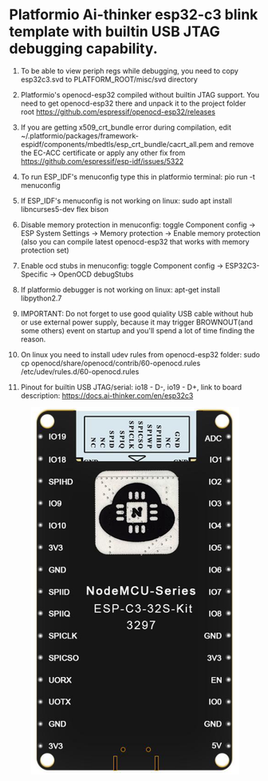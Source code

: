 # Platformio Ai-thinker esp32-c3 blink template with builtin USB JTAG debugging capability.

1. To be able to view periph regs while debugging, you need to copy esp32c3.svd to PLATFORM_ROOT/misc/svd directory

2. Platformio's openocd-esp32 compiled without builtin JTAG support. You need  to get openocd-esp32 there and unpack it to the project folder root  https://github.com/espressif/openocd-esp32/releases

3. If you are getting x509_crt_bundle error during compilation, edit ~/.platformio/packages/framework-espidf/components/mbedtls/esp_crt_bundle/cacrt_all.pem and remove the EC-ACC certificate or apply any other fix from
 https://github.com/espressif/esp-idf/issues/5322

4. To run ESP_IDF's menuconfig type this in platformio terminal: pio run -t menuconfig

5. If ESP_IDF's menuconfig is not working on linux: sudo apt install libncurses5-dev flex bison

6. Disable memory protection in menuconfig: toggle Component config → ESP System Settings → Memory protection → Enable memory protection (also you can compile latest openocd-esp32 that works with memory protection set)

7. Enable ocd stubs in menuconfig: toggle Component config → ESP32C3-Specific → OpenOCD debugStubs

8. If platformio debugger is not working on linux: apt-get install libpython2.7

9. IMPORTANT: Do not forget to use good quiality USB cable without hub or use external power supply, because it may trigger BROWNOUT(and some others) event on startup and you'll spend a lot of time finding the reason.

10. On linux you need to install udev rules from openocd-esp32 folder: sudo cp openocd/share/openocd/contrib/60-openocd.rules /etc/udev/rules.d/60-openocd.rules

11. Pinout for builtin USB JTAG/serial: io18 - D-, io19 - D+, link to board description: https://docs.ai-thinker.com/en/esp32c3

<p align="center">
<img src="pinout.png">
</p>
